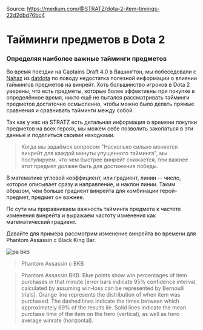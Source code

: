 Source: https://medium.com/@STRATZ/dota-2-item-timings-22d2dbd76bc4

# Тайминги предметов в Dota 2
### Определяя наиболее важные тайминги предметов

Во время поездки на Captains Draft 4.0 в Вашингтон, мы побеседовали с [Nahaz](https://twitter.com/NahazDota) из [datdota](http://www.datdota.com/) по поводу недостатка полезной информации о влиянии таймингов предметов на винрейт. Хоть большинство игроков в Dota 2 уверены, что есть предметы, которые более эффективны при покупке в определённое время, никто ещё не пытался рассматривать тайминги предметов достаточно осмысленно, чтобы можно было делать прямые сравнения и сравнивать тайминги между собой.

Так как у нас на STRATZ есть детальная информация о времени покупки предметов на всех героях, мы можем себе позволить закопаться в эти данные и поделиться своими находками.

> Когда мы задаёмся вопросом "Насколько сильно меняется винрейт для каждой минуты упущенного тайминга", мы постулируем, что чем быстрее винрейт снижается, тем важнее этот предмет должен быть для достижения победы.

В математике угловой коэффициент, или градиент, линии -- число, которое описывает сразу и направление, и наклон линии. Таким образом, чем больше градиент винрейта для комбинации герой-предмет, предмет он важнее.

По сути мы приравниваем важность тайминга предмета к частоте изменения винрейта и выражаем частоту изменения как математический градиент.

Давайте для примера рассмотрим изменение винрейта во времени для Phantom Assassin с Black King Bar.

![pa bkb](https://cdn-images-1.medium.com/max/800/1*1D63ayaQNoAI6xRT27Jufg.png")

> Phantom Assassin с BKB

> Phantom Assassin BKB. Blue points show win percentages of item purchases in that minute [error bars indicate 95% confidence interval, calculated by assuming win-loss can be represented by Bernoulli trials]. Orange line represents the distribution of when item was purchased. The dashed lines indicate the times between which approximately 69% of the results lie. Solid lines indicate the mean purchase time of the item on the hero (vertical), as well as hero average winrate (horizontal).

